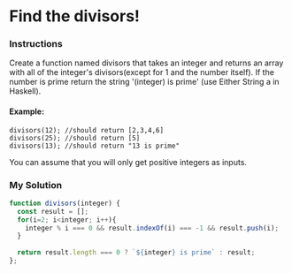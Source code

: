 # Find the divisors!

### Instructions

Create a function named divisors that takes an integer and returns an array with all of the integer's divisors(except for 1 and the number itself). If the number is prime return the string '(integer) is prime' (use Either String a in Haskell).

#### Example:

```
divisors(12); //should return [2,3,4,6]
divisors(25); //should return [5]
divisors(13); //should return "13 is prime"
```

You can assume that you will only get positive integers as inputs.

### My Solution

```js
function divisors(integer) {
  const result = [];
  for(i=2; i<integer; i++){
    integer % i === 0 && result.indexOf(i) === -1 && result.push(i);
  }
    
  return result.length === 0 ? `${integer} is prime` : result;
};
```
